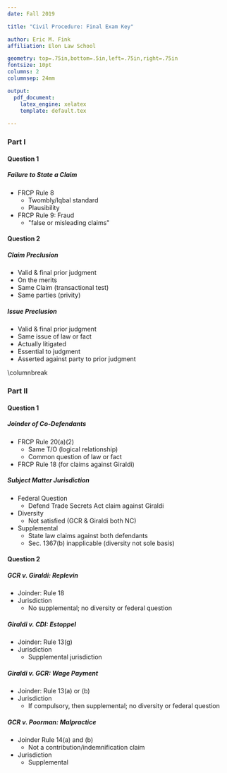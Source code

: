 ```yaml
---
date: Fall 2019

title: "Civil Procedure: Final Exam Key"

author: Eric M. Fink
affiliation: Elon Law School 

geometry: top=.75in,bottom=.5in,left=.75in,right=.75in
fontsize: 10pt
columns: 2 
columnsep: 24mm

output: 
  pdf_document:
    latex_engine: xelatex
    template: default.tex
    
---
```


### Part I

#### Question 1

##### Failure to State a Claim

- FRCP Rule 8
  - Twombly/Iqbal standard 
  - Plausibility 
- FRCP Rule 9: Fraud 
  - "false or misleading claims"


#### Question 2

##### Claim Preclusion

- Valid & final prior judgment 
- On the merits 
- Same Claim (transactional test)
- Same parties (privity)

##### Issue Preclusion

- Valid & final prior judgment 
- Same issue of law or fact 
- Actually litigated 
- Essential to judgment 
- Asserted against party to prior judgment 

\columnbreak 

### Part II

#### Question 1 

##### Joinder of Co-Defendants

- FRCP Rule 20(a)(2)
  - Same T/O (logical relationship)
  - Common question of law or fact 
- FRCP Rule 18 (for claims against Giraldi)

##### Subject Matter Jurisdiction 

- Federal Question 
  - Defend Trade Secrets Act claim against Giraldi
- Diversity 
  - Not satisfied (GCR & Giraldi both NC)
- Supplemental 
  - State law claims against both defendants 
  - Sec. 1367(b) inapplicable (diversity not sole basis) 

#### Question 2 

##### GCR v. Giraldi: Replevin

- Joinder: Rule 18 
- Jurisdiction 
  - No supplemental; no diversity or federal question 

##### Giraldi v. CDI: Estoppel

- Joinder: Rule 13(g) 
- Jurisdiction 
  - Supplemental jurisdiction 

##### Giraldi v. GCR: Wage Payment

- Joinder: Rule 13(a) or (b)
- Jurisdiction 
  - If compulsory, then supplemental; no diversity or federal question 

##### GCR v. Poorman: Malpractice

- Joinder Rule 14(a) and (b)
  - Not a contribution/indemnification claim 
- Jurisdiction 
  - Supplemental